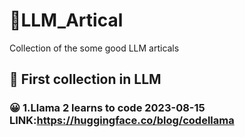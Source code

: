 # 📓LLM_Artical
Collection of the some good LLM articals

## 📖 First collection in LLM
### 😀 1.Llama 2 learns to code 2023-08-15 LINK:https://huggingface.co/blog/codellama

